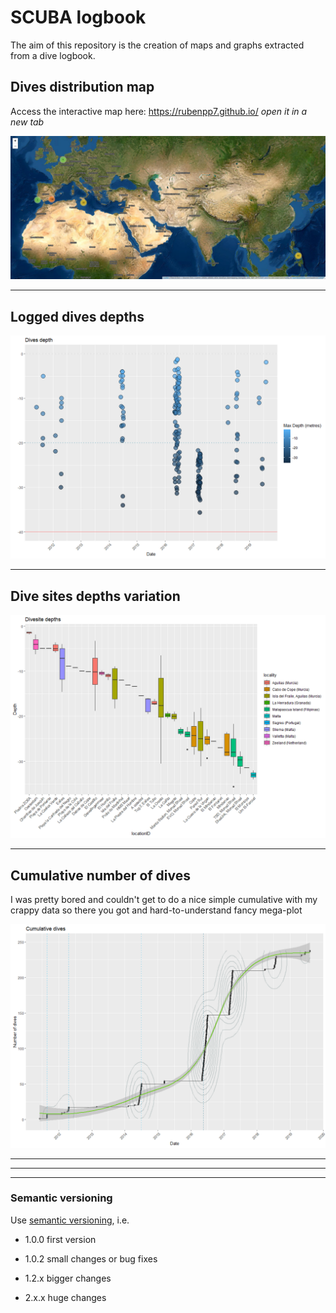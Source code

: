 # SCUBA logbook

The aim of this repository is the creation of maps and graphs extracted from a dive logbook.

## Dives distribution map

Access the interactive map here:
<a href="https://rubenpp7.github.io/" target="_blank">https://rubenpp7.github.io/</a> <i> open it in a new tab </i>


![distribution](images/logbook_map2.png)

***


## Logged dives depths

![logged_depths](images/logged_depths.png)  

***


## Dive sites depths variation

![divesite_depths](images/divesite_depths.png)

***


## Cumulative number of dives
I was pretty bored and couldn't get to do a nice simple cumulative with my crappy data so there you got and hard-to-understand fancy mega-plot

![cum_dives](images/cum_dives.png)  

***
***  
***


###  Semantic versioning
Use [semantic versioning](https://semver.org/), i.e. 

* 1.0.0 first version

* 1.0.2 small changes or bug fixes

* 1.2.x bigger changes

* 2.x.x huge changes
